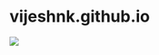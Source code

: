 # vijeshnk.github.io

<a href="https://github.com/Vijeshnk/ML_ChatBot" target="_blank"><img src="https://img.icons8.com/bubbles/100/000000/code.png" /></a>


